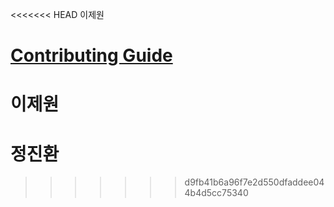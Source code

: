 <<<<<<< HEAD
이제원

[Contributing Guide](CONTRIBUTING.md)
=======
# 이제원

# 정진환
>>>>>>> d9fb41b6a96f7e2d550dfaddee044b4d5cc75340
